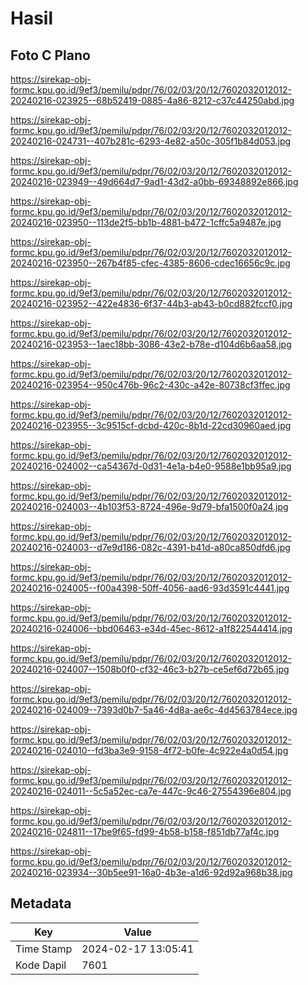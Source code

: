 # Hasil

## Foto C Plano

https://sirekap-obj-formc.kpu.go.id/9ef3/pemilu/pdpr/76/02/03/20/12/7602032012012-20240216-023925--68b52419-0885-4a86-8212-c37c44250abd.jpg

https://sirekap-obj-formc.kpu.go.id/9ef3/pemilu/pdpr/76/02/03/20/12/7602032012012-20240216-024731--407b281c-6293-4e82-a50c-305f1b84d053.jpg

https://sirekap-obj-formc.kpu.go.id/9ef3/pemilu/pdpr/76/02/03/20/12/7602032012012-20240216-023949--49d664d7-9ad1-43d2-a0bb-69348892e866.jpg

https://sirekap-obj-formc.kpu.go.id/9ef3/pemilu/pdpr/76/02/03/20/12/7602032012012-20240216-023950--113de2f5-bb1b-4881-b472-1cffc5a9487e.jpg

https://sirekap-obj-formc.kpu.go.id/9ef3/pemilu/pdpr/76/02/03/20/12/7602032012012-20240216-023950--267b4f85-cfec-4385-8606-cdec16656c9c.jpg

https://sirekap-obj-formc.kpu.go.id/9ef3/pemilu/pdpr/76/02/03/20/12/7602032012012-20240216-023952--422e4836-6f37-44b3-ab43-b0cd882fccf0.jpg

https://sirekap-obj-formc.kpu.go.id/9ef3/pemilu/pdpr/76/02/03/20/12/7602032012012-20240216-023953--1aec18bb-3086-43e2-b78e-d104d6b6aa58.jpg

https://sirekap-obj-formc.kpu.go.id/9ef3/pemilu/pdpr/76/02/03/20/12/7602032012012-20240216-023954--950c476b-96c2-430c-a42e-80738cf3ffec.jpg

https://sirekap-obj-formc.kpu.go.id/9ef3/pemilu/pdpr/76/02/03/20/12/7602032012012-20240216-023955--3c9515cf-dcbd-420c-8b1d-22cd30960aed.jpg

https://sirekap-obj-formc.kpu.go.id/9ef3/pemilu/pdpr/76/02/03/20/12/7602032012012-20240216-024002--ca54367d-0d31-4e1a-b4e0-9588e1bb95a9.jpg

https://sirekap-obj-formc.kpu.go.id/9ef3/pemilu/pdpr/76/02/03/20/12/7602032012012-20240216-024003--4b103f53-8724-496e-9d79-bfa1500f0a24.jpg

https://sirekap-obj-formc.kpu.go.id/9ef3/pemilu/pdpr/76/02/03/20/12/7602032012012-20240216-024003--d7e9d186-082c-4391-b41d-a80ca850dfd6.jpg

https://sirekap-obj-formc.kpu.go.id/9ef3/pemilu/pdpr/76/02/03/20/12/7602032012012-20240216-024005--f00a4398-50ff-4056-aad6-93d3591c4441.jpg

https://sirekap-obj-formc.kpu.go.id/9ef3/pemilu/pdpr/76/02/03/20/12/7602032012012-20240216-024006--bbd06463-e34d-45ec-8612-a1f822544414.jpg

https://sirekap-obj-formc.kpu.go.id/9ef3/pemilu/pdpr/76/02/03/20/12/7602032012012-20240216-024007--1508b0f0-cf32-46c3-b27b-ce5ef6d72b65.jpg

https://sirekap-obj-formc.kpu.go.id/9ef3/pemilu/pdpr/76/02/03/20/12/7602032012012-20240216-024009--7393d0b7-5a46-4d8a-ae6c-4d4563784ece.jpg

https://sirekap-obj-formc.kpu.go.id/9ef3/pemilu/pdpr/76/02/03/20/12/7602032012012-20240216-024010--fd3ba3e9-9158-4f72-b0fe-4c922e4a0d54.jpg

https://sirekap-obj-formc.kpu.go.id/9ef3/pemilu/pdpr/76/02/03/20/12/7602032012012-20240216-024011--5c5a52ec-ca7e-447c-9c46-27554396e804.jpg

https://sirekap-obj-formc.kpu.go.id/9ef3/pemilu/pdpr/76/02/03/20/12/7602032012012-20240216-024811--17be9f65-fd99-4b58-b158-f851db77af4c.jpg

https://sirekap-obj-formc.kpu.go.id/9ef3/pemilu/pdpr/76/02/03/20/12/7602032012012-20240216-023934--30b5ee91-16a0-4b3e-a1d6-92d92a968b38.jpg


## Metadata

| Key        | Value               |
| ---------- | ------------------- |
| Time Stamp | 2024-02-17 13:05:41 |
| Kode Dapil | 7601                |



